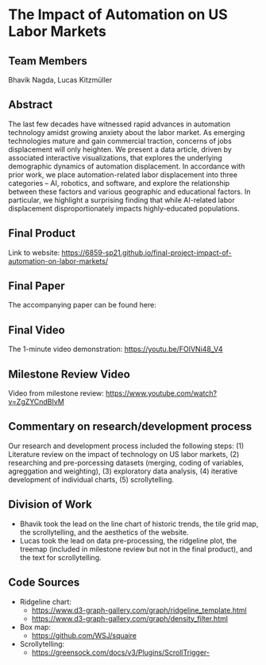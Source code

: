 # The Impact of Automation on US Labor Markets

## Team Members
Bhavik Nagda, Lucas Kitzmüller

## Abstract
The last few decades have witnessed rapid advances in automation technology amidst growing anxiety about the labor market. As emerging technologies mature and gain commercial traction, concerns of jobs displacement will only heighten. We present a data article, driven by associated interactive visualizations, that explores the underlying demographic dynamics of automation displacement. In accordance with prior work, we place automation-related labor displacement into three categories – AI, robotics, and software, and explore the relationship between these factors and various geographic and educational factors. In particular, we highlight a surprising finding that while AI-related labor displacement disproportionately impacts highly-educated populations.


## Final Product
Link to website: https://6859-sp21.github.io/final-project-impact-of-automation-on-labor-markets/ 

## Final Paper
The accompanying paper can be found here:

## Final Video
The 1-minute video demonstration: https://youtu.be/FOIVNi48_V4 

## Milestone Review Video
Video from milestone review: https://www.youtube.com/watch?v=ZgZYCndBIvM

##  Commentary on research/development process
Our research and development process included the following steps: (1) Literature review on the impact of technology on US labor markets, (2) researching and pre-porcessing datasets (merging, coding of variables, agreggation and weighting), (3) exploratory data analysis, (4) iterative development of individual charts, (5) scrollytelling. 

## Division of Work
* Bhavik took the lead on the line chart of historic trends, the tile grid map, the scrollytelling, and the aesthetics of the website.
* Lucas took the lead on data pre-processing, the ridgeline plot, the treemap (included in milestone review but not in the final product), and the text for scrollytelling.

## Code Sources
* Ridgeline chart:
  * https://www.d3-graph-gallery.com/graph/ridgeline_template.html
  * https://www.d3-graph-gallery.com/graph/density_filter.html
* Box map: 
  * https://github.com/WSJ/squaire  
* Scrollytelling:
  * https://greensock.com/docs/v3/Plugins/ScrollTrigger-
